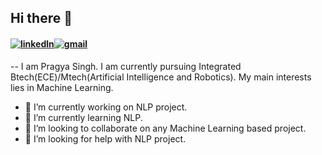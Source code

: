 ## Hi there 👋
#### [![linkedln](https://user-images.githubusercontent.com/64967140/93014232-00dff700-f5cd-11ea-8d3c-9a9049ec2ec1.png)](https://www.linkedin.com/in/pragya-singh-01122017a/)[![gmail](https://user-images.githubusercontent.com/64967140/93014247-266d0080-f5cd-11ea-9b13-7c9e505a05b5.png)](mailto:pragyatomar1611@gmail.com)
--
I am Pragya Singh. I am  currently pursuing Integrated Btech(ECE)/Mtech(Artificial Intelligence and Robotics). My main interests lies in Machine Learning.

- 🔭 I’m currently working on NLP project.
- 🌱 I’m currently learning NLP.
- 👯 I’m looking to collaborate on any Machine Learning based project.
- 🤔 I’m looking for help with NLP project.
